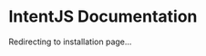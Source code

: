 <script>
if (typeof window !== 'undefined') {
    window.location.href = '/docs/installation'
}
</script>

# IntentJS Documentation

Redirecting to installation page...
